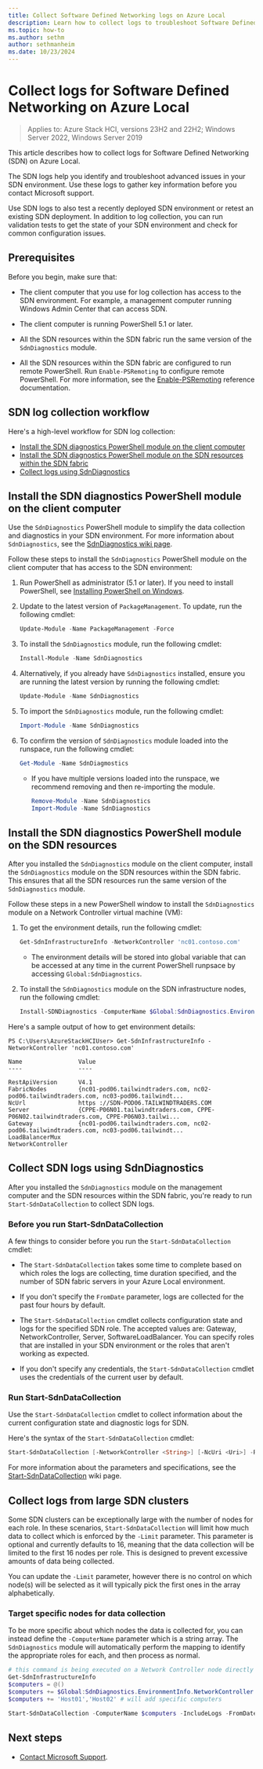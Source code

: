 ```yaml
---
title: Collect Software Defined Networking logs on Azure Local
description: Learn how to collect logs to troubleshoot Software Defined Networking (SDN) in Azure Local.
ms.topic: how-to
ms.author: sethm
author: sethmanheim
ms.date: 10/23/2024
---
```


# Collect logs for Software Defined Networking on Azure Local

> Applies to: Azure Stack HCI, versions 23H2 and 22H2; Windows Server 2022, Windows Server 2019

This article describes how to collect logs for Software Defined Networking (SDN) on Azure Local.

The SDN logs help you identify and troubleshoot advanced issues in your SDN environment. Use these logs to gather key information before you contact Microsoft support.

Use SDN logs to also test a recently deployed SDN environment or retest an existing SDN deployment. In addition to log collection, you can run validation tests to get the state of your SDN environment and check for common configuration issues.

## Prerequisites

Before you begin, make sure that:

- The client computer that you use for log collection has access to the SDN environment. For example, a management computer running Windows Admin Center that can access SDN.

- The client computer is running PowerShell 5.1 or later.

- All the SDN resources within the SDN fabric run the same version of the `SdnDiagnostics` module.

- All the SDN resources within the SDN fabric are configured to run remote PowerShell. Run `Enable-PSRemoting` to configure remote PowerShell. For more information, see the [Enable-PSRemoting](/powershell/module/microsoft.powershell.core/enable-psremoting?view=powershell-5.1&preserve-view=true) reference documentation.

## SDN log collection workflow

Here's a high-level workflow for SDN log collection:

- [Install the SDN diagnostics PowerShell module on the client computer](#install-the-sdn-diagnostics-powershell-module-on-the-client-computer)
- [Install the SDN diagnostics PowerShell module on the SDN resources within the SDN fabric](#install-the-sdn-diagnostics-powershell-module-on-the-sdn-resources)
- [Collect logs using SdnDiagnostics](#collect-sdn-logs-using-sdndiagnostics)

## Install the SDN diagnostics PowerShell module on the client computer

Use the `SdnDiagnostics` PowerShell module to simplify the data collection and diagnostics in your SDN environment. For more information about `SdnDiagnostics`, see the [SdnDiagnostics wiki page](https://github.com/microsoft/SdnDiagnostics/wiki).

Follow these steps to install the `SdnDiagnostics` PowerShell module on the client computer that has access to the SDN environment:

1. Run PowerShell as administrator (5.1 or later). If you need to install PowerShell, see [Installing PowerShell on Windows](/powershell/scripting/install/installing-powershell-on-windows?view=powershell-7.2&preserve-view=true).

1. Update to the latest version of `PackageManagement`. To update, run the following cmdlet:

    ```powershell
    Update-Module -Name PackageManagement -Force
    ```

1. To install the `SdnDiagnostics` module, run the following cmdlet:

    ```powershell
    Install-Module -Name SdnDiagnostics
    ```

1. Alternatively, if you already have `SdnDiagnostics` installed, ensure you are running the latest version by running the following cmdlet:

    ```powershell
    Update-Module -Name SdnDiagnostics
    ```

1. To import the `SdnDiagnostics` module, run the following cmdlet:

    ```powershell
    Import-Module -Name SdnDiagnostics
    ```

1. To confirm the version of `SdnDiagnostics` module loaded into the runspace, run the following cmdlet:

    ```powershell
    Get-Module -Name SdnDiagmostics
    ```
    - If you have multiple versions loaded into the runspace, we recommend removing and then re-importing the module.

        ```powershell
        Remove-Module -Name SdnDiagnostics
        Import-Module -Name SdnDiagnostics
        ```

## Install the SDN diagnostics PowerShell module on the SDN resources

After you installed the `SdnDiagnostics` module on the client computer, install the `SdnDiagnostics` module on the SDN resources within the SDN fabric. This ensures that all the SDN resources run the same version of the `SdnDiagnostics` module.

Follow these steps in a new PowerShell window to install the `SdnDiagnostics` module on a Network Controller virtual machine (VM):

1. To get the environment details, run the following cmdlet:

    ```powershell
    Get-SdnInfrastructureInfo -NetworkController 'nc01.contoso.com'
    ```
    - The environment details will be stored into global variable that can be accessed at any time in the current PowerShell runpsace by accessing `Global:SdnDiagnostics`.
1. To install the `SdnDiagnostics` module on the SDN infrastructure nodes, run the following cmdlet:

    ```powershell
    Install-SDNDiagnostics -ComputerName $Global:SdnDiagnostics.EnvironmentInfo.FabricNodes
    ```

Here's a sample output of how to get environment details:

```output
PS C:\Users\AzureStackHCIUser> Get-SdnInfrastructureInfo -NetworkController 'nc01.contoso.com'

Name				Value
----				----

RestApiVersion		V4.1
FabricNodes			{nc01-pod06.tailwindtraders.com, nc02-pod06.tailwindtraders.com, nc03-pod06.tailwindt...
NcUrl				https ://SDN-POD06.TAILWINDTRADERS.COM
Server			    {CPPE-P06N01.tailwindtraders.com, CPPE-P06N02.tailwindtraders.com, CPPE-P06N03.tailwi...
Gateway			    {nc01-pod06.tailwindtraders.com, nc02-pod06.tailwindtraders.com, nc03-pod06.tailwindt...
LoadBalancerMux
NetworkController

```

## Collect SDN logs using SdnDiagnostics

After you installed the `SdnDiagnostics` module on the management computer and the SDN resources within the SDN fabric, you're ready to run `Start-SdnDataCollection` to collect SDN logs.

### Before you run Start-SdnDataCollection

A few things to consider before you run the `Start-SdnDataCollection` cmdlet:

- The `Start-SdnDataCollection` takes some time to complete based on which roles the logs are collecting, time duration specified, and the number of SDN fabric servers in your Azure Local environment.

- If you don't specify the `FromDate` parameter, logs are collected for the past four hours by default.

- The `Start-SdnDataCollection` cmdlet collects configuration state and logs for the specified SDN role. The accepted values are: Gateway, NetworkController, Server, SoftwareLoadBalancer. You can specify roles that are installed in your SDN environment or the roles that aren't working as expected.

- If you don't specify any credentials, the `Start-SdnDataCollection` cmdlet uses the credentials of the current user by default.

### Run Start-SdnDataCollection

Use the `Start-SdnDataCollection` cmdlet to collect information about the current configuration state and diagnostic logs for SDN.

Here's the syntax of the `Start-SdnDataCollection` cmdlet:

```powershell
Start-SdnDataCollection [-NetworkController <String>] [-NcUri <Uri>] -Role <SdnRoles[]> [-OutputDirectory <FileInfo>] [-IncludeNetView] [-IncludeLogs] [-FromDate <DateTime>] [-ToDate <DateTime>] [-Credential <PSCredential>] [-NcRestCredential <PSCredential>] [-Limit <Int32>] [-ConvertETW <Boolean>] [<CommonParameters>]
```

For more information about the parameters and specifications, see the [Start-SdnDataCollection](https://github.com/microsoft/SdnDiagnostics/wiki/Start-SdnDataCollection) wiki page.

## Collect logs from large SDN clusters
Some SDN clusters can be exceptionally large with the number of nodes for each role. In these scenarios, `Start-SdnDataCollection` will limit how much data to collect which is enforced by the `-Limit` parameter. This parameter is optional and currently defaults to 16, meaning that the data collection will be limited to the first 16 nodes per role. This is designed to prevent excessive amounts of data being collected.

You can update the `-Limit` parameter, however there is no control on which node(s) will be selected as it will typically pick the first ones in the array alphabetically.

### Target specific nodes for data collection

To be more specific about which nodes the data is collected for, you can instead define the `-ComputerName` parameter which is a string array. The `SdnDiagnostics` module will automatically perform the mapping to identify the appropriate roles for each, and then process as normal.

```powershell
# this command is being executed on a Network Controller node directly
Get-SdnInfrastructureInfo
$computers = @()
$computers += $Global:SdnDiagnostics.EnvironmentInfo.NetworkController # will add all the network controllers
$computers += 'Host01','Host02' # will add specific computers

Start-SdnDataCollection -ComputerName $computers -IncludeLogs -FromDate (Get-Date).AddHours(-2)
```

## Next steps

- [Contact Microsoft Support](get-support.md).
